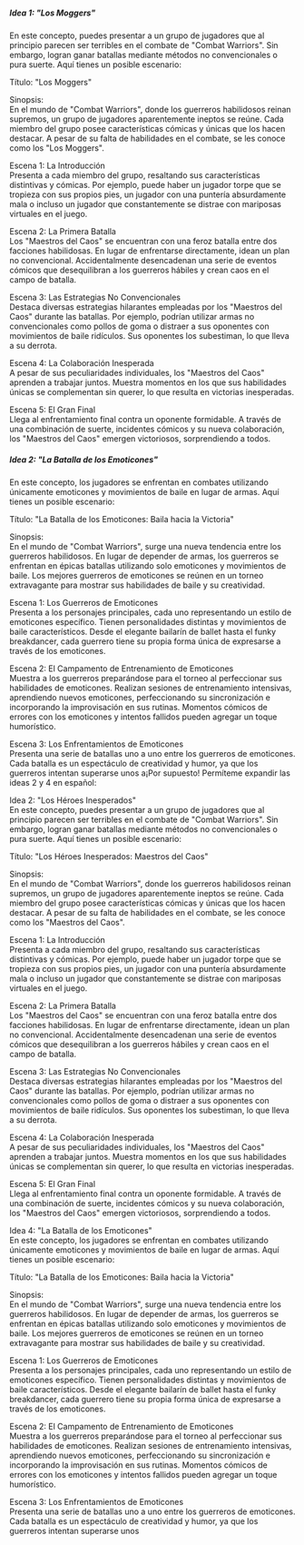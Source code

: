 ##### Idea 1: "Los Moggers"  
En este concepto, puedes presentar a un grupo de jugadores que al principio parecen ser terribles en el combate de "Combat Warriors". Sin embargo, logran ganar batallas mediante métodos no convencionales o pura suerte. Aquí tienes un posible escenario:

Título: "Los Moggers"

Sinopsis:  
En el mundo de "Combat Warriors", donde los guerreros habilidosos reinan supremos, un grupo de jugadores aparentemente ineptos se reúne. Cada miembro del grupo posee características cómicas y únicas que los hacen destacar. A pesar de su falta de habilidades en el combate, se les conoce como los "Los Moggers".

Escena 1: La Introducción  
Presenta a cada miembro del grupo, resaltando sus características distintivas y cómicas. Por ejemplo, puede haber un jugador torpe que se tropieza con sus propios pies, un jugador con una puntería absurdamente mala o incluso un jugador que constantemente se distrae con mariposas virtuales en el juego.

Escena 2: La Primera Batalla  
Los "Maestros del Caos" se encuentran con una feroz batalla entre dos facciones habilidosas. En lugar de enfrentarse directamente, idean un plan no convencional. Accidentalmente desencadenan una serie de eventos cómicos que desequilibran a los guerreros hábiles y crean caos en el campo de batalla.

Escena 3: Las Estrategias No Convencionales  
Destaca diversas estrategias hilarantes empleadas por los "Maestros del Caos" durante las batallas. Por ejemplo, podrían utilizar armas no convencionales como pollos de goma o distraer a sus oponentes con movimientos de baile ridículos. Sus oponentes los subestiman, lo que lleva a su derrota.

Escena 4: La Colaboración Inesperada  
A pesar de sus peculiaridades individuales, los "Maestros del Caos" aprenden a trabajar juntos. Muestra momentos en los que sus habilidades únicas se complementan sin querer, lo que resulta en victorias inesperadas.

Escena 5: El Gran Final  
Llega al enfrentamiento final contra un oponente formidable. A través de una combinación de suerte, incidentes cómicos y su nueva colaboración, los "Maestros del Caos" emergen victoriosos, sorprendiendo a todos.

##### Idea 2: "La Batalla de los Emoticones"  
En este concepto, los jugadores se enfrentan en combates utilizando únicamente emoticones y movimientos de baile en lugar de armas. Aquí tienes un posible escenario:

Título: "La Batalla de los Emoticones: Baila hacia la Victoria"

Sinopsis:  
En el mundo de "Combat Warriors", surge una nueva tendencia entre los guerreros habilidosos. En lugar de depender de armas, los guerreros se enfrentan en épicas batallas utilizando solo emoticones y movimientos de baile. Los mejores guerreros de emoticones se reúnen en un torneo extravagante para mostrar sus habilidades de baile y su creatividad.

Escena 1: Los Guerreros de Emoticones  
Presenta a los personajes principales, cada uno representando un estilo de emoticones específico. Tienen personalidades distintas y movimientos de baile característicos. Desde el elegante bailarín de ballet hasta el funky breakdancer, cada guerrero tiene su propia forma única de expresarse a través de los emoticones.

Escena 2: El Campamento de Entrenamiento de Emoticones  
Muestra a los guerreros preparándose para el torneo al perfeccionar sus habilidades de emoticones. Realizan sesiones de entrenamiento intensivas, aprendiendo nuevos emoticones, perfeccionando su sincronización e incorporando la improvisación en sus rutinas. Momentos cómicos de errores con los emoticones y intentos fallidos pueden agregar un toque humorístico.

Escena 3: Los Enfrentamientos de Emoticones  
Presenta una serie de batallas uno a uno entre los guerreros de emoticones. Cada batalla es un espectáculo de creatividad y humor, ya que los guerreros intentan superarse unos a¡Por supuesto! Permíteme expandir las ideas 2 y 4 en español:

Idea 2: "Los Héroes Inesperados"  
En este concepto, puedes presentar a un grupo de jugadores que al principio parecen ser terribles en el combate de "Combat Warriors". Sin embargo, logran ganar batallas mediante métodos no convencionales o pura suerte. Aquí tienes un posible escenario:

Título: "Los Héroes Inesperados: Maestros del Caos"

Sinopsis:  
En el mundo de "Combat Warriors", donde los guerreros habilidosos reinan supremos, un grupo de jugadores aparentemente ineptos se reúne. Cada miembro del grupo posee características cómicas y únicas que los hacen destacar. A pesar de su falta de habilidades en el combate, se les conoce como los "Maestros del Caos".

Escena 1: La Introducción  
Presenta a cada miembro del grupo, resaltando sus características distintivas y cómicas. Por ejemplo, puede haber un jugador torpe que se tropieza con sus propios pies, un jugador con una puntería absurdamente mala o incluso un jugador que constantemente se distrae con mariposas virtuales en el juego.

Escena 2: La Primera Batalla  
Los "Maestros del Caos" se encuentran con una feroz batalla entre dos facciones habilidosas. En lugar de enfrentarse directamente, idean un plan no convencional. Accidentalmente desencadenan una serie de eventos cómicos que desequilibran a los guerreros hábiles y crean caos en el campo de batalla.

Escena 3: Las Estrategias No Convencionales  
Destaca diversas estrategias hilarantes empleadas por los "Maestros del Caos" durante las batallas. Por ejemplo, podrían utilizar armas no convencionales como pollos de goma o distraer a sus oponentes con movimientos de baile ridículos. Sus oponentes los subestiman, lo que lleva a su derrota.

Escena 4: La Colaboración Inesperada  
A pesar de sus peculiaridades individuales, los "Maestros del Caos" aprenden a trabajar juntos. Muestra momentos en los que sus habilidades únicas se complementan sin querer, lo que resulta en victorias inesperadas.

Escena 5: El Gran Final  
Llega al enfrentamiento final contra un oponente formidable. A través de una combinación de suerte, incidentes cómicos y su nueva colaboración, los "Maestros del Caos" emergen victoriosos, sorprendiendo a todos.

Idea 4: "La Batalla de los Emoticones"  
En este concepto, los jugadores se enfrentan en combates utilizando únicamente emoticones y movimientos de baile en lugar de armas. Aquí tienes un posible escenario:

Título: "La Batalla de los Emoticones: Baila hacia la Victoria"

Sinopsis:  
En el mundo de "Combat Warriors", surge una nueva tendencia entre los guerreros habilidosos. En lugar de depender de armas, los guerreros se enfrentan en épicas batallas utilizando solo emoticones y movimientos de baile. Los mejores guerreros de emoticones se reúnen en un torneo extravagante para mostrar sus habilidades de baile y su creatividad.

Escena 1: Los Guerreros de Emoticones  
Presenta a los personajes principales, cada uno representando un estilo de emoticones específico. Tienen personalidades distintas y movimientos de baile característicos. Desde el elegante bailarín de ballet hasta el funky breakdancer, cada guerrero tiene su propia forma única de expresarse a través de los emoticones.

Escena 2: El Campamento de Entrenamiento de Emoticones  
Muestra a los guerreros preparándose para el torneo al perfeccionar sus habilidades de emoticones. Realizan sesiones de entrenamiento intensivas, aprendiendo nuevos emoticones, perfeccionando su sincronización e incorporando la improvisación en sus rutinas. Momentos cómicos de errores con los emoticones y intentos fallidos pueden agregar un toque humorístico.

Escena 3: Los Enfrentamientos de Emoticones  
Presenta una serie de batallas uno a uno entre los guerreros de emoticones. Cada batalla es un espectáculo de creatividad y humor, ya que los guerreros intentan superarse unos